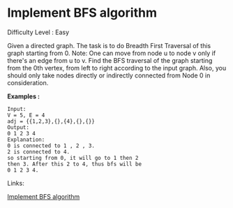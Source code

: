 # Implement BFS algorithm

Difficulty Level : Easy

Given a directed graph. The task is to do Breadth First Traversal of this graph starting from 0.
Note: One can move from node u to node v only if there's an edge from u to v. Find the BFS traversal of the graph starting from the 0th vertex, from left to right according to the input graph. Also, you should only take nodes directly or indirectly connected from Node 0 in consideration.

**Examples :**

```
Input:
V = 5, E = 4
adj = {{1,2,3},{},{4},{},{}}
Output: 
0 1 2 3 4
Explanation: 
0 is connected to 1 , 2 , 3.
2 is connected to 4.
so starting from 0, it will go to 1 then 2
then 3. After this 2 to 4, thus bfs will be
0 1 2 3 4.
```

Links:

[Implement BFS algorithm](https://www.geeksforgeeks.org/problems/bfs-traversal-of-graph/1)